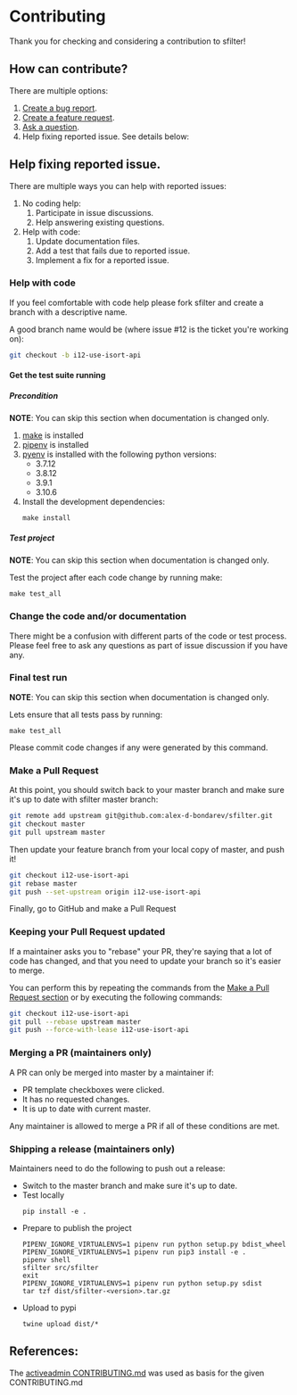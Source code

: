 # Contributing
Thank you for checking and considering a contribution to sfilter!

## How can contribute?
There are multiple options:
1. [Create a bug report](https://github.com/alex-d-bondarev/sfilter/issues/new?template=bug_report.md).
2. [Create a feature request](https://github.com/alex-d-bondarev/sfilter/issues/new?template=feature_request.md).
3. [Ask a question](https://github.com/alex-d-bondarev/sfilter/issues/new?template=question.md).
4. Help fixing reported issue. See details below:

## Help fixing reported issue.
There are multiple ways you can help with reported issues:
1. No coding help:
   1. Participate in issue discussions.
   2. Help answering existing questions.
2. Help with code:
   1. Update documentation files.
   2. Add a test that fails due to reported issue.
   3. Implement a fix for a reported issue.

### Help with code
If you feel comfortable with code help please fork sfilter and create
a branch with a descriptive name.

A good branch name would be (where issue #12 is the ticket you're working on):

```sh
git checkout -b i12-use-isort-api
```

#### Get the test suite running
##### Precondition
**NOTE**: You can skip this section when documentation is changed only.

1. [make](https://www.gnu.org/software/make/) is installed
2. [pipenv](https://pipenv.pypa.io/en/latest/#install-pipenv-today) is installed
3. [pyenv](https://github.com/pyenv/pyenv#installation) 
   is installed with the following python versions:
     - 3.7.12
     - 3.8.12
     - 3.9.1 
     - 3.10.6
4. Install the development dependencies:
   ```shell
   make install
   ```

##### Test project
**NOTE**: You can skip this section when documentation is changed only.

Test the project after each code change by running make:
```shell
make test_all
```

### Change the code and/or documentation
There might be a confusion with different parts of the code or test process.
Please feel free to ask any questions as part of issue discussion if you have any.

### Final test run
**NOTE**: You can skip this section when documentation is changed only.

Lets ensure that all tests pass by running:
```shell
make test_all
```
Please commit code changes if any were generated by this command.

### Make a Pull Request
At this point, you should switch back to your master branch and make sure it's
up to date with sfilter master branch:

```sh
git remote add upstream git@github.com:alex-d-bondarev/sfilter.git
git checkout master
git pull upstream master
```

Then update your feature branch from your local copy of master, and push it!

```sh
git checkout i12-use-isort-api
git rebase master
git push --set-upstream origin i12-use-isort-api
```

Finally, go to GitHub and make a Pull Request

### Keeping your Pull Request updated
If a maintainer asks you to "rebase" your PR, they're saying that a lot of code
has changed, and that you need to update your branch so it's easier to merge.

You can perform this by repeating the commands from the [Make a Pull Request section](#make-a-pull-request)
or by executing the following commands:

```sh
git checkout i12-use-isort-api
git pull --rebase upstream master
git push --force-with-lease i12-use-isort-api
```

### Merging a PR (maintainers only)
A PR can only be merged into master by a maintainer if:

* PR template checkboxes were clicked.
* It has no requested changes.
* It is up to date with current master.

Any maintainer is allowed to merge a PR if all of these conditions are
met.

### Shipping a release (maintainers only)
Maintainers need to do the following to push out a release:

* Switch to the master branch and make sure it's up to date.
* Test locally
    ```shell
    pip install -e .
    ```
* Prepare to publish the project
    ```shell
    PIPENV_IGNORE_VIRTUALENVS=1 pipenv run python setup.py bdist_wheel
    PIPENV_IGNORE_VIRTUALENVS=1 pipenv run pip3 install -e .
    pipenv shell
    sfilter src/sfilter
    exit
    PIPENV_IGNORE_VIRTUALENVS=1 pipenv run python setup.py sdist
    tar tzf dist/sfilter-<version>.tar.gz 
    ```
* Upload to pypi
    ```shell
    twine upload dist/*
    ```

## References:
The [activeadmin CONTRIBUTING.md](https://github.com/activeadmin/activeadmin/blob/HEAD/CONTRIBUTING.md) 
was used as basis for the given CONTRIBUTING.md

